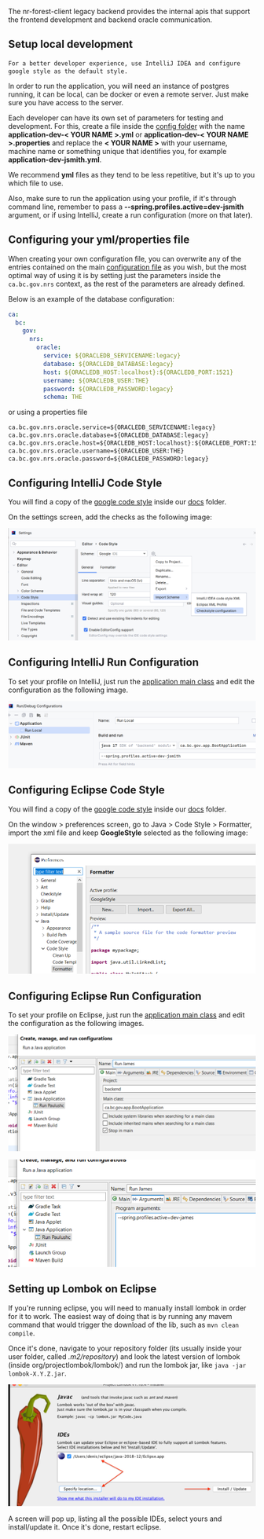 The nr-forest-client legacy backend provides the internal apis that support the frontend development and backend 
oracle communication.

## Setup local development


    For a better developer experience, use IntelliJ IDEA and configure google style as the default style.

In order to run the application, you will need an instance of postgres running, it can be local, 
can be docker or even a remote server. Just make sure you have access to the server.


Each developer can have its own set of parameters for testing and development. For this, create a file inside the 
[config folder](config) with the name **application-dev-< YOUR NAME >.yml** or 
**application-dev-< YOUR NAME >.properties** and replace the **< YOUR NAME >** with your username, 
machine name or something unique that identifies you, for example **application-dev-jsmith.yml**.

We recommend **yml** files as they tend to be less repetitive, but it's up to you which file to use. 

Also, make sure to run the application using your profile, if it's through command line, remember to pass a 
**--spring.profiles.active=dev-jsmith** argument, or if using IntelliJ, create a run configuration (more on that later).

## Configuring your yml/properties file

When creating your own configuration file, you can overwrite any of the entries contained on the main 
[configuration file](src/main/resources/application.yml) as you wish, but the most optimal way of using it is by 
setting just the parameters inside the `ca.bc.gov.nrs` context, as the rest of the parameters are already defined.

Below is an example of the database configuration:

```yml
ca:
  bc:
    gov:
      nrs:
        oracle:
          service: ${ORACLEDB_SERVICENAME:legacy}
          database: ${ORACLEDB_DATABASE:legacy}
          host: ${ORACLEDB_HOST:localhost}:${ORACLEDB_PORT:1521}
          username: ${ORACLEDB_USER:THE}
          password: ${ORACLEDB_PASSWORD:legacy}
          schema: THE
```

or using a properties file

```properties
ca.bc.gov.nrs.oracle.service=${ORACLEDB_SERVICENAME:legacy}
ca.bc.gov.nrs.oracle.database=${ORACLEDB_DATABASE:legacy}
ca.bc.gov.nrs.oracle.host=${ORACLEDB_HOST:localhost}:${ORACLEDB_PORT:1521}
ca.bc.gov.nrs.oracle.username=${ORACLEDB_USER:THE}
ca.bc.gov.nrs.oracle.password=${ORACLEDB_PASSWORD:legacy}
```

## Configuring IntelliJ Code Style

You will find a copy of the [google code style](docs/google_checks.xml) inside our [docs](docs) folder.

On the settings screen, add the checks as the following image:

[![intellij code style](docs/intellij-code-style.png)](docs/intellij-code-style.png)


## Configuring IntelliJ Run Configuration

To set your profile on IntelliJ, just run the 
[application main class](src/main/java/ca/bc/gov/app/BootApplication.java) 
and edit the configuration as the following image.

[![intellij run configuration](docs/intellij-run-config.png)](docs/intellij-run-config.png)

## Configuring Eclipse Code Style

You will find a copy of the [google code style](docs/eclipse-java-google-style.xml) inside our [docs](docs) folder.

On the window > preferences screen, go to Java > Code Style > Formatter, 
import the xml file and keep **GoogleStyle** selected as the following image:

[![eclipse code style](docs/eclipse-code-style.png)](docs/eclipse-code-style.png)


## Configuring Eclipse Run Configuration

To set your profile on Eclipse, just run the
[application main class](src/main/java/ca/bc/gov/app/LegacyApplication.java)
and edit the configuration as the following images.

[![eclipse run configuration main](docs/eclipse-run-config1.png)](docs/eclipse-run-config1.png)

[![eclipse run configuration params](docs/eclipse-run-config2.png)](docs/eclipse-run-config2.png)


## Setting up Lombok on Eclipse

If you're running eclipse, you will need to manually install lombok in order for it to work. 
The easiest way of doing that is by running any mavem command that would trigger the download of the lib, such as
`mvn clean compile`.

Once it's done, navigate to your repository folder (its usually inside your user folder, called *.m2/repository*) 
and look the latest version of lombok (inside org/projectlombok/lombok/) and run the lombok jar, 
like `java -jar lombok-X.Y.Z.jar`.

[![eclipse lombok install](docs/eclipse-lombok.png)](docs/eclipse-lombok.png)

A screen will pop up, listing all the possible IDEs, select yours and install/update it. Once it's done, 
restart eclipse.
